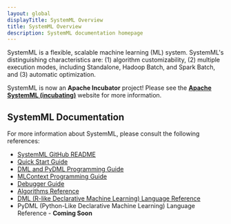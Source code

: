 ```yaml
---
layout: global
displayTitle: SystemML Overview
title: SystemML Overview
description: SystemML documentation homepage
---
```


SystemML is a flexible, scalable machine learning (ML) system.
SystemML's distinguishing characteristics are: (1) algorithm customizability,
(2) multiple execution modes, including Standalone, Hadoop Batch, and Spark Batch,
and (3) automatic optimization.

SystemML is now an **Apache Incubator** project! Please see the [**Apache SystemML (incubating)**](http://systemml.apache.org/)
website for more information.

## SystemML Documentation

For more information about SystemML, please consult the following references:

* [SystemML GitHub README](https://github.com/apache/incubator-systemml)
* [Quick Start Guide](quick-start-guide.html)
* [DML and PyDML Programming Guide](dml-and-pydml-programming-guide.html)
* [MLContext Programming Guide](mlcontext-programming-guide.html)
* [Debugger Guide](debugger-guide.html)
* [Algorithms Reference](algorithms-reference.html)
* [DML (R-like Declarative Machine Learning) Language Reference](dml-language-reference.html)
* PyDML (Python-Like Declarative Machine Learning) Language Reference - **Coming Soon**
